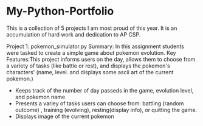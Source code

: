 # My-Python-Portfolio
This is a collection of 5 projects I am most proud of this year. It is an accumulation of hard work and dedication to AP CSP.

Project 1: pokemon_simulator.py
Summary: In this assignment students were tasked to create a simple game about pokemon evolution. 
Key Features:This project informs users on the day, allows them to choose from a variety of tasks (like battle or rest), and displays the pokemon's characters' (name, level. and displays some ascii art of the current pokemon.)
  - Keeps track of the number of day passeds in the game, evolution level, and pokemon name
  - Presents a variey of tasks users can choose from: battling (random outcome) , training (evolving), resting(display info), or quitting the game.
  - Displays image of the current pokemon
